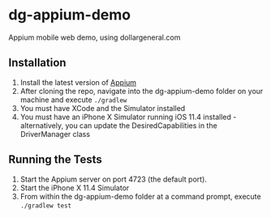 # dg-appium-demo
Appium mobile web demo, using dollargeneral.com

## Installation
1. Install the latest version of [Appium](http://appium.io/) 
2. After cloning the repo, navigate into the dg-appium-demo folder on your machine and execute `./gradlew`
3. You must have XCode and the Simulator installed
4. You must have an iPhone X Simulator running iOS 11.4 installed - alternatively, you can update the DesiredCapabilities in the DriverManager class

## Running the Tests
1. Start the Appium server on port 4723 (the default port). 
2. Start the iPhone X 11.4 Simulator
3. From within the dg-appium-demo folder at a command prompt, execute `./gradlew test`
